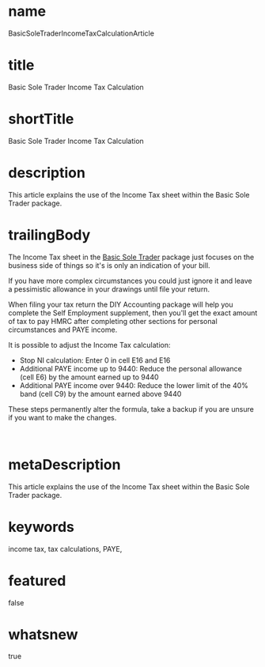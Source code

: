 # name
BasicSoleTraderIncomeTaxCalculationArticle

# title
Basic Sole Trader Income Tax Calculation

# shortTitle
Basic Sole Trader Income Tax Calculation

# description
<p>This article explains the use of the Income Tax sheet within the Basic Sole Trader package.</p>

# trailingBody
<p>
    The Income Tax sheet in the&nbsp;<a href="product.html?product=BasicSoleTraderProduct">Basic Sole Trader</a> package just focuses on the business side of things so it's is only an indication of your bill.
</p>
<p>If you have more complex circumstances you could just ignore it and leave a pessimistic allowance in your drawings until file your return.</p>
<p>When filing your tax return the DIY Accounting package will help you complete the Self Employment supplement, then you'll get the exact amount of tax to pay HMRC after completing other sections for personal circumstances and PAYE income.</p>
<p>It is possible to adjust the Income Tax calculation: &nbsp;</p>
<ul>
    <li>Stop NI calculation: Enter 0 in cell E16 and E16&nbsp;&nbsp;</li>
    <li>Additional PAYE income up to 9440: Reduce the personal allowance (cell E6) by the amount earned up to&nbsp;9440&nbsp;&nbsp;</li>
    <li>Additional PAYE income over 9440: Reduce the lower limit of the 40% band (cell C9) by the amount earned above 9440</li>
</ul>
<p>These steps permanently alter the formula, take a backup if you are unsure if you want to make the changes.</p>
<p>&nbsp;</p>


# metaDescription
This article explains the use of the Income Tax sheet within the Basic Sole Trader package.

# keywords
income tax, tax calculations, PAYE,

# featured
false

# whatsnew
true
